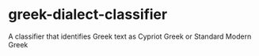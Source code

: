 # greek-dialect-classifier
A classifier that identifies Greek text as Cypriot Greek or Standard Modern Greek
